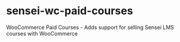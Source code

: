 # sensei-wc-paid-courses
WooCommerce Paid Courses - Adds support for selling Sensei LMS courses with WooCommerce
